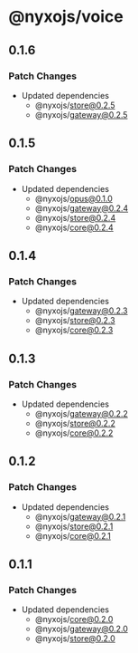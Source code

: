 # @nyxojs/voice

## 0.1.6

### Patch Changes

- Updated dependencies
  - @nyxojs/store@0.2.5
  - @nyxojs/gateway@0.2.5

## 0.1.5

### Patch Changes

- Updated dependencies
  - @nyxojs/opus@0.1.0
  - @nyxojs/gateway@0.2.4
  - @nyxojs/store@0.2.4
  - @nyxojs/core@0.2.4

## 0.1.4

### Patch Changes

- Updated dependencies
  - @nyxojs/gateway@0.2.3
  - @nyxojs/store@0.2.3
  - @nyxojs/core@0.2.3

## 0.1.3

### Patch Changes

- Updated dependencies
  - @nyxojs/gateway@0.2.2
  - @nyxojs/store@0.2.2
  - @nyxojs/core@0.2.2

## 0.1.2

### Patch Changes

- Updated dependencies
  - @nyxojs/gateway@0.2.1
  - @nyxojs/store@0.2.1
  - @nyxojs/core@0.2.1

## 0.1.1

### Patch Changes

- Updated dependencies
  - @nyxojs/core@0.2.0
  - @nyxojs/gateway@0.2.0
  - @nyxojs/store@0.2.0
